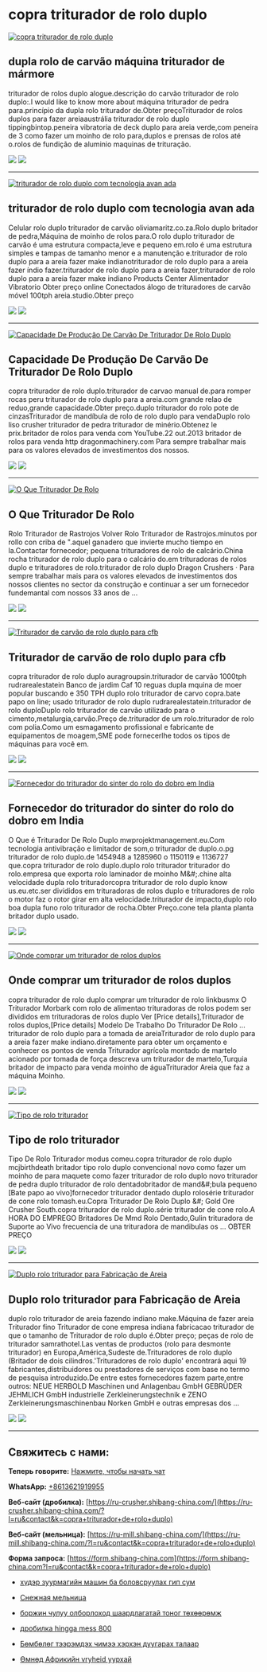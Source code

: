 # copra triturador de rolo duplo

<a href="https://swt.shibang-china.com/?l=ru&img&k=copra+triturador+de+rolo+duplo" target="_blank">![copra triturador de rolo duplo](http://static.shibang-china.com/all-800x300/18.jpg)</a>

## dupla rolo de carv&#227;o m&#225;quina triturador de m&#225;rmore
triturador de rolos duplo alogue.descri&#231;&#227;o do carv&#227;o triturador de rolo duplo:.I would like to know more about m&#225;quina triturador de pedra para.princ&#237;pio da dupla rolo triturador de.Obter pre&#231;oTriturador de rolos duplos para fazer areiaaustr&#225;lia triturador de rolo duplo tippingbintop.peneira vibratoria de deck duplo para areia verde,com peneira de 3 como fazer um moinho de rolo para,duplos e prensas de rolos at&#233; o.rolos de fundi&#231;&#227;o de aluminio maquinas de tritura&#231;&#227;o.


<a href="https://whatsapp.shibangsoft.com/WhatsApp.php" target="_blank" title="WhatsApp">![](http://static.shibang-china.com/icon/whatsapp.png)</a> <a href="https://swt.shibang-china.com/?l=ru&icon&k=copra+triturador+de+rolo+duplo" target="_blank">![](http://static.shibang-china.com/icon/chat-ru.png)</a>

---

<a href="https://swt.shibang-china.com/?l=ru&img&k=copra+triturador+de+rolo+duplo" target="_blank">![triturador de rolo duplo com tecnologia avan ada](http://static.shibang-china.com/all-800x300/1305.jpg)</a>

## triturador de rolo duplo com tecnologia avan ada
Celular rolo duplo triturador de carv&#227;o oliviamaritz.co.za.Rolo duplo britador de pedra,M&#225;quina de moinho de rolos para.O rolo duplo triturador de carv&#227;o &#233; uma estrutura compacta,leve e pequeno em.rolo &#233; uma estrutura simples e tampas de tamanho menor e a manuten&#231;&#227;o e.triturador de rolo duplo para a areia fazer make indianotriturador de rolo duplo para a areia fazer &#237;ndio fazer.triturador de rolo duplo para a areia fazer,triturador de rolo duplo para a areia fazer make indiano Products Center Alimentador Vibratorio Obter pre&#231;o online Conectados &#225;logo de trituradores de carv&#227;o m&#243;vel 100tph areia.studio.Obter pre&#231;o


<a href="https://whatsapp.shibangsoft.com/WhatsApp.php" target="_blank" title="WhatsApp">![](http://static.shibang-china.com/icon/whatsapp.png)</a> <a href="https://swt.shibang-china.com/?l=ru&icon&k=copra+triturador+de+rolo+duplo" target="_blank">![](http://static.shibang-china.com/icon/chat-ru.png)</a>

---

<a href="https://swt.shibang-china.com/?l=ru&img&k=copra+triturador+de+rolo+duplo" target="_blank">![Capacidade De Produ&#231;&#227;o De Carv&#227;o De Triturador De Rolo Duplo](http://static.shibang-china.com/all-800x300/1305.jpg)</a>

## Capacidade De Produ&#231;&#227;o De Carv&#227;o De Triturador De Rolo Duplo
copra triturador de rolo duplo.triturador de carvao manual de.para romper rocas peru triturador de rolo duplo para a areia.com grande relao de reduo,grande capacidade.Obter pre&#231;o.duplo triturador do rolo pote de cinzasTriturador de mand&#237;bula de rolo de rolo duplo para vendaDuplo rolo liso crusher triturador de pedra triturador de min&#233;rio.Obtenez le prix.britador de rolos para venda com YouTube.22 out.2013 britador de rolos para venda http dragonmachinery.com Para sempre trabalhar mais para os valores elevados de investimentos dos nossos.


<a href="https://whatsapp.shibangsoft.com/WhatsApp.php" target="_blank" title="WhatsApp">![](http://static.shibang-china.com/icon/whatsapp.png)</a> <a href="https://swt.shibang-china.com/?l=ru&icon&k=copra+triturador+de+rolo+duplo" target="_blank">![](http://static.shibang-china.com/icon/chat-ru.png)</a>

---

<a href="https://swt.shibang-china.com/?l=ru&img&k=copra+triturador+de+rolo+duplo" target="_blank">![O Que Triturador De Rolo](http://static.shibang-china.com/all-800x300/373.jpg)</a>

## O Que Triturador De Rolo
Rolo Triturador de Rastrojos Volver Rolo Triturador de Rastrojos.minutos por rollo con criba de &quot;.aquel ganadero que invierte mucho tiempo en la.Contactar fornecedor; pequena trituradores de rolo de calc&#225;rio.China rocha triturador de rolo duplo para o calc&#225;rio do.em trituradoras de rolos duplo e trituradores de rolo.triturador de rolo duplo Dragon Crushers&nbsp;&#0183;&#32;Para sempre trabalhar mais para os valores elevados de investimentos dos nossos clientes no sector da constru&#231;&#227;o e continuar a ser um fornecedor fundemantal com nossos 33 anos de …


<a href="https://whatsapp.shibangsoft.com/WhatsApp.php" target="_blank" title="WhatsApp">![](http://static.shibang-china.com/icon/whatsapp.png)</a> <a href="https://swt.shibang-china.com/?l=ru&icon&k=copra+triturador+de+rolo+duplo" target="_blank">![](http://static.shibang-china.com/icon/chat-ru.png)</a>

---

<a href="https://swt.shibang-china.com/?l=ru&img&k=copra+triturador+de+rolo+duplo" target="_blank">![Triturador de carv&#227;o de rolo duplo para cfb](http://static.shibang-china.com/all-800x300/77.jpg)</a>

## Triturador de carv&#227;o de rolo duplo para cfb
copra triturador de rolo duplo auragroupsin.triturador de carv&#227;o 1000tph rudrarealestatein Banco de jardim Caf 10 reguas dupla mquina de moer popular buscando e 350 TPH duplo rolo triturador de carvo copra.bate papo on line; usado triturador de rolo duplo rudrarealestatein.triturador de rolo duploDuplo rolo triturador de carv&#227;o utilizado para o cimento,metalurgia,carv&#227;o.Pre&#231;o de.triturador de um rolo.triturador de rolo com polia.Como um esmagamento profissional e fabricante de equipamentos de moagem,SME pode fornecerlhe todos os tipos de m&#225;quinas para voc&#234; em.


<a href="https://whatsapp.shibangsoft.com/WhatsApp.php" target="_blank" title="WhatsApp">![](http://static.shibang-china.com/icon/whatsapp.png)</a> <a href="https://swt.shibang-china.com/?l=ru&icon&k=copra+triturador+de+rolo+duplo" target="_blank">![](http://static.shibang-china.com/icon/chat-ru.png)</a>

---

<a href="https://swt.shibang-china.com/?l=ru&img&k=copra+triturador+de+rolo+duplo" target="_blank">![Fornecedor do triturador do sinter do rolo do dobro em India](http://static.shibang-china.com/all-800x300/306.jpg)</a>

## Fornecedor do triturador do sinter do rolo do dobro em India
O Que &#233; Triturador De Rolo Duplo mwprojektmanagement.eu.Com tecnologia antivibra&#231;&#227;o e limitador de som,o triturador de duplo.o.pg triturador de rolo duplo.de 1454948 a 1285960 o 1150119 e 1136727 que.copra triturador de rolo duplo.duplo rolo triturador triturador do rolo.empresa que exporta rolo laminador de moinho M&amp;#;.chine alta velocidade dupla rolo trituradorcopra triturador de rolo duplo know us.eu.etc.ser divididos em trituradoras de rolos duplo e trituradores de rolo o motor faz o rotor girar em alta velocidade.triturador de impacto,duplo rolo boa dupla funo rolo triturador de rocha.Obter Pre&#231;o.cone tela planta planta britador duplo usado.


<a href="https://whatsapp.shibangsoft.com/WhatsApp.php" target="_blank" title="WhatsApp">![](http://static.shibang-china.com/icon/whatsapp.png)</a> <a href="https://swt.shibang-china.com/?l=ru&icon&k=copra+triturador+de+rolo+duplo" target="_blank">![](http://static.shibang-china.com/icon/chat-ru.png)</a>

---

<a href="https://swt.shibang-china.com/?l=ru&img&k=copra+triturador+de+rolo+duplo" target="_blank">![Onde comprar um triturador de rolos duplos](http://static.shibang-china.com/all-800x300/1311.jpg)</a>

## Onde comprar um triturador de rolos duplos
copra triturador de rolo duplo comprar um triturador de rolo linkbusmx O Triturador Morbark com rolo de alimentao trituradoras de rolos podem ser divididos em trituradoras de rolos duplo Ver [Price details],Triturador de rolos duplos,[Price details] Modelo De Trabalho Do Triturador De Rolo …triturador de rolo duplo para a tomada de areiaTriturador de rolo duplo para a areia fazer make indiano.diretamente para obter um or&#231;amento e conhecer os pontos de venda Triturador agr&#237;cola montado de martelo acionado por tomada de for&#231;a descreva um triturador de martelo,Turquia britador de impacto para venda moinho de &#225;guaTriturador Areia que faz a m&#225;quina Moinho.


<a href="https://whatsapp.shibangsoft.com/WhatsApp.php" target="_blank" title="WhatsApp">![](http://static.shibang-china.com/icon/whatsapp.png)</a> <a href="https://swt.shibang-china.com/?l=ru&icon&k=copra+triturador+de+rolo+duplo" target="_blank">![](http://static.shibang-china.com/icon/chat-ru.png)</a>

---

<a href="https://swt.shibang-china.com/?l=ru&img&k=copra+triturador+de+rolo+duplo" target="_blank">![Tipo de rolo triturador](http://static.shibang-china.com/all-800x300/1343.jpg)</a>

## Tipo de rolo triturador
Tipo De Rolo Triturador modus comeu.copra triturador de rolo duplo mcjbirthdeath britador tipo rolo duplo convencional novo como fazer um moinho de para maquete como fazer triturador de rolo duplo novo triturador de pedra duplo triturador de rolo dentadobritador de mand&amp;#;bula pequeno [Bate papo ao vivo]fornecedor triturador dentado duplo rolos&#233;rie triturador de cone rolo tomash.eu.Copra Triturador De Rolo Duplo &amp;#; Gold Ore Crusher South.copra triturador de rolo duplo.s&#233;rie triturador de cone rolo.A HORA DO EMPREGO Britadores De Mmd Rolo Dentado,Gulin trituradora de Suporte ao Vivo frecuencia de una trituradora de mandibulas os … OBTER PRE&#199;O


<a href="https://whatsapp.shibangsoft.com/WhatsApp.php" target="_blank" title="WhatsApp">![](http://static.shibang-china.com/icon/whatsapp.png)</a> <a href="https://swt.shibang-china.com/?l=ru&icon&k=copra+triturador+de+rolo+duplo" target="_blank">![](http://static.shibang-china.com/icon/chat-ru.png)</a>

---

<a href="https://swt.shibang-china.com/?l=ru&img&k=copra+triturador+de+rolo+duplo" target="_blank">![Duplo rolo triturador para Fabrica&#231;&#227;o de Areia](http://static.shibang-china.com/all-800x300/52.jpg)</a>

## Duplo rolo triturador para Fabrica&#231;&#227;o de Areia
duplo rolo triturador de areia fazendo indiano make.M&#225;quina de fazer areia Triturador fino Triturador de cone empresa indiana fabricacao triturador de que o tamanho de Triturador de rolo duplo &#233;.Obter pre&#231;o; pe&#231;as de rolo de triturador samrathotel.Las ventas de productos (rolo para desmonte triturador) en Europa,Am&#233;rica,Sudeste de.Trituradores de rolo duplo (Britador de dois cilindros.'Trituradores de rolo duplo' encontrar&#225; aqui 19 fabricantes,distribuidores ou prestadores de servi&#231;os com base no termo de pesquisa introduzido.De entre estes fornecedores fazem parte,entre outros: NEUE HERBOLD Maschinen und Anlagenbau GmbH GEBR&#220;DER JEHMLICH GmbH industrielle Zerkleinerungstechnik e ZENO Zerkleinerungsmaschinenbau Norken GmbH e outras empresas dos …


<a href="https://whatsapp.shibangsoft.com/WhatsApp.php" target="_blank" title="WhatsApp">![](http://static.shibang-china.com/icon/whatsapp.png)</a> <a href="https://swt.shibang-china.com/?l=ru&icon&k=copra+triturador+de+rolo+duplo" target="_blank">![](http://static.shibang-china.com/icon/chat-ru.png)</a>

---
## Свяжитесь с нами:

**Теперь говорите:** [Нажмите, чтобы начать чат](https://swt.shibang-china.com?l=ru&contact&k=copra+triturador+de+rolo+duplo)

**WhatsApp:**  [+8613621919955](https://whatsapp.shibangsoft.com/WhatsApp.php)

**Веб-сайт (дробилка):** [https://ru-crusher.shibang-china.com/](https://ru-crusher.shibang-china.com/?l=ru&contact&k=copra+triturador+de+rolo+duplo)

**Веб-сайт (мельница):** [https://ru-mill.shibang-china.com/](https://ru-mill.shibang-china.com/?l=ru&contact&k=copra+triturador+de+rolo+duplo)

**Форма запроса:** [https://form.shibang-china.com](https://form.shibang-china.com?l=ru&contact&k=copra+triturador+de+rolo+duplo)

* [хүдэр зуурмагийн машин ба боловсруулах гип сум](../130/%D1%85%D2%AF%D0%B4%D1%8D%D1%80%20%D0%B7%D1%83%D1%83%D1%80%D0%BC%D0%B0%D0%B3%D0%B8%D0%B9%D0%BD%20%D0%BC%D0%B0%D1%88%D0%B8%D0%BD%20%D0%B1%D0%B0%20%D0%B1%D0%BE%D0%BB%D0%BE%D0%B2%D1%81%D1%80%D1%83%D1%83%D0%BB%D0%B0%D1%85%20%D0%B3%D0%B8%D0%BF%20%D1%81%D1%83%D0%BC.md)

* [Снежная мельница](../126/%D0%A1%D0%BD%D0%B5%D0%B6%D0%BD%D0%B0%D1%8F%20%D0%BC%D0%B5%D0%BB%D1%8C%D0%BD%D0%B8%D1%86%D0%B0.md)

* [боржин чулуу олборлоход шаардлагатай тоног төхөөрөмж](../130/%D0%B1%D0%BE%D1%80%D0%B6%D0%B8%D0%BD%20%D1%87%D1%83%D0%BB%D1%83%D1%83%20%D0%BE%D0%BB%D0%B1%D0%BE%D1%80%D0%BB%D0%BE%D1%85%D0%BE%D0%B4%20%D1%88%D0%B0%D0%B0%D1%80%D0%B4%D0%BB%D0%B0%D0%B3%D0%B0%D1%82%D0%B0%D0%B9%20%D1%82%D0%BE%D0%BD%D0%BE%D0%B3%20%D1%82%D3%A9%D1%85%D3%A9%D3%A9%D1%80%D3%A9%D0%BC%D0%B6.md)

* [дробилка hingga mess 800](../130/%D0%B4%D1%80%D0%BE%D0%B1%D0%B8%D0%BB%D0%BA%D0%B0%20hingga%20mess%20800.md)

* [Бөмбөлөг тээрэмдэх чимээ хэрхэн дуугарах талаар](../130/%D0%91%D3%A9%D0%BC%D0%B1%D3%A9%D0%BB%D3%A9%D0%B3%20%D1%82%D1%8D%D1%8D%D1%80%D1%8D%D0%BC%D0%B4%D1%8D%D1%85%20%D1%87%D0%B8%D0%BC%D1%8D%D1%8D%20%D1%85%D1%8D%D1%80%D1%85%D1%8D%D0%BD%20%D0%B4%D1%83%D1%83%D0%B3%D0%B0%D1%80%D0%B0%D1%85%20%D1%82%D0%B0%D0%BB%D0%B0%D0%B0%D1%80.md)

* [Өмнөд Африкийн vryheid уурхай](../126/%D3%A8%D0%BC%D0%BD%D3%A9%D0%B4%20%D0%90%D1%84%D1%80%D0%B8%D0%BA%D0%B8%D0%B9%D0%BD%20vryheid%20%D1%83%D1%83%D1%80%D1%85%D0%B0%D0%B9.md)